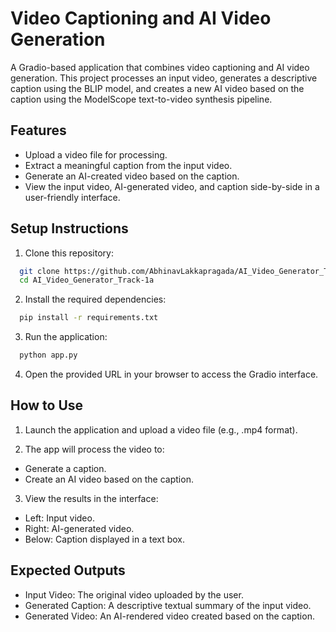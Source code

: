 # Video Captioning and AI Video Generation

A Gradio-based application that combines video captioning and AI video generation. This project processes an input video, generates a descriptive caption using the BLIP model, and creates a new AI video based on the caption using the ModelScope text-to-video synthesis pipeline.

## Features

- Upload a video file for processing.
- Extract a meaningful caption from the input video.
- Generate an AI-created video based on the caption.
- View the input video, AI-generated video, and caption side-by-side in a user-friendly interface.

## Setup Instructions

1. Clone this repository:

```bash
  git clone https://github.com/AbhinavLakkapragada/AI_Video_Generator_Track-1a.git
  cd AI_Video_Generator_Track-1a

```

2. Install the required dependencies:

```bash
  pip install -r requirements.txt
```

3. Run the application:

```bash
  python app.py
```
4. Open the provided URL in your browser to access the Gradio interface.

## How to Use

1. Launch the application and upload a video file (e.g., .mp4 format).

2. The app will process the video to:
- Generate a caption.
- Create an AI video based on the caption.

3. View the results in the interface:
- Left: Input video.
- Right: AI-generated video.
- Below: Caption displayed in a text box.

## Expected Outputs

- Input Video: The original video uploaded by the user.
- Generated Caption: A descriptive textual summary of the input video.
- Generated Video: An AI-rendered video created based on the caption.
